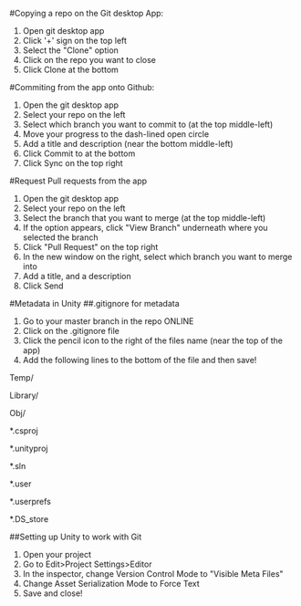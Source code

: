 #Copying a repo on the Git desktop App:

1. Open git desktop app
2. Click '+' sign on the top left
3. Select the "Clone" option
4. Click on the repo you want to close
5. Click Clone <project name> at the bottom

#Commiting from the app onto Github:

1. Open the git desktop app
2. Select your repo on the left
3. Select which branch you want to commit to (at the top middle-left)
4. Move your progress to the dash-lined open circle
5. Add a title and description (near the bottom middle-left)
6. Click Commit to <branch name> at the bottom
7. Click Sync on the top right

#Request Pull requests from the app

1. Open the git desktop app
2. Select your repo on the left
3. Select the branch that you want to merge (at the top middle-left)
4. If the option appears, click "View Branch" underneath where you selected the branch
5. Click "Pull Request" on the top right 
6. In the new window on the right, select which branch you want to merge into
7. Add a title, and a description
8. Click Send

#Metadata in Unity
##.gitignore for metadata

1. Go to your master branch in the repo ONLINE
2. Click on the .gitignore file
3. Click the pencil icon to the right of the files name (near the top of the app)
4. Add the following lines to the bottom of the file and then save!

Temp/

Library/

Obj/

*.csproj

*.unityproj

*.sln

*.user

*.userprefs

*.DS_store

##Setting up Unity to work with Git

1. Open your project
2. Go to Edit>Project Settings>Editor
3. In the inspector, change Version Control Mode to "Visible Meta Files"
4. Change Asset Serialization Mode to Force Text
5. Save and close!


